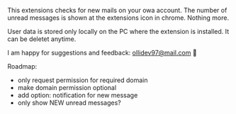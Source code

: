 This extensions checks for new mails on your owa account. The number of unread messages is shown at the extensions icon in chrome.
Nothing more.

User data is stored only locally on the PC where the extension is installed.
It can be deletet anytime.

I am happy for suggestions and feedback: ollidev97@mail.com 💪

Roadmap:
 - only request permission for required domain
 - make domain permission optional
 - add option: notification for new message
 - only show NEW unread messages?